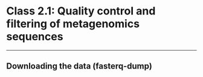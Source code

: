 # Class 2.1: Quality control and filtering of metagenomics sequences

- - - -

## Downloading the data (fasterq-dump)
